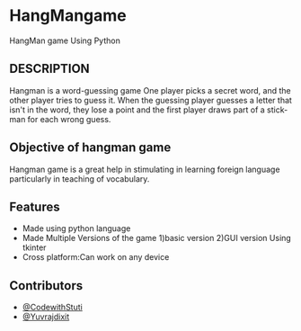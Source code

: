 # HangMangame

HangMan game Using Python 
## DESCRIPTION

Hangman is a word-guessing game
One player picks a secret word, and the other player tries to guess it. When the guessing player guesses a letter that isn't in the word, they lose a point and the first player draws part of a stick- man for each wrong guess.
## Objective of hangman game 

Hangman game is a great help in stimulating in learning foreign language particularly in teaching of vocabulary.

## Features

- Made using python language
- Made Multiple Versions of the game
  1)basic version
  2)GUI version Using tkinter
- Cross platform:Can work on any device
## Contributors
-  [@CodewithStuti](https://www.github.com/CodewithStuti)
- [@Yuvrajdixit](https://www.github.com/yuvrajdixit)


